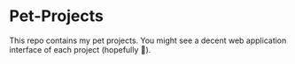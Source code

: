 # Pet-Projects
This repo contains my pet projects. You might see a decent web application interface of each project (hopefully 🤞).
